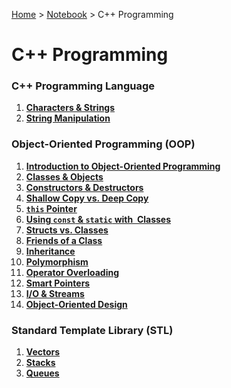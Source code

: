 <a href="../../">Home</a> > <a href="../notebook">Notebook</a> > C++ Programming

# C++ Programming



### C++ Programming Language

1. **<a href="./characters-and-strings">Characters & Strings</a>**
2. **<a href="./string-manipulation">String Manipulation</a>**



### Object-Oriented Programming (OOP)

1. **<a href="./introduction-to-object-oriented-programming">Introduction to Object-Oriented Programming</a>**
1. **<a href="./classes-and-objects">Classes & Objects</a>**
1. **<a href="./constructors-and-destructors">Constructors & Destructors</a>**
1. **<a href="./shallow-copy-vs-deep-copy">Shallow Copy vs. Deep Copy</a>**
1. **<a href="./this-pointer">`this` Pointer</a>**
1. **<a href="./using-const-and-static-with-classes">Using `const` & `static` with  Classes</a>**
1. **<a href="./structs-vs-classes">Structs vs. Classes</a>**
1. **<a href="./friends-of-a-class">Friends of a Class</a>**
1. **<a href="./inheritance">Inheritance</a>**
1. **<a href="./polymorphism">Polymorphism</a>**
1. **<a href="./operator-overloading">Operator Overloading</a>**
1. **<a href="./smart-pointers">Smart Pointers</a>**
1. **<a href="./io-and-streams">I/O & Streams</a>**
1. **<a href="./object-oriented-design">Object-Oriented Design</a>**



### Standard Template Library (STL)

1. **<a href="./vectors">Vectors</a>**
2. **<a href="./stacks">Stacks</a>**
3. **<a href="./queues">Queues</a>**

